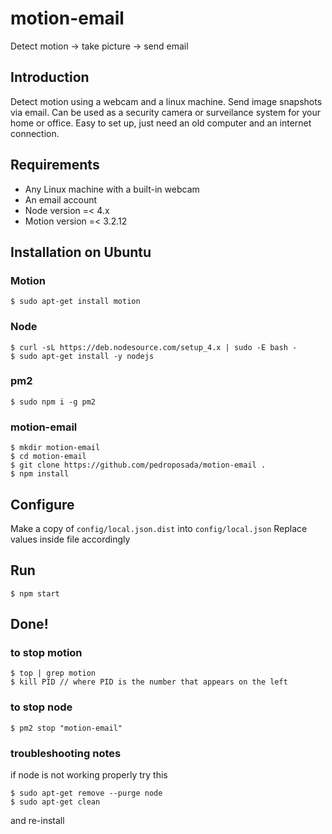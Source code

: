 # motion-email
Detect motion -> take picture -> send email

## Introduction
Detect motion using a webcam and a linux machine.
Send image snapshots via email.
Can be used as a security camera or surveilance system for your home or office.
Easy to set up, just need an old computer and an internet connection.

## Requirements
- Any Linux machine with a built-in webcam
- An email account
- Node version =< 4.x
- Motion version =< 3.2.12


## Installation on Ubuntu

### Motion 
````
$ sudo apt-get install motion
````

### Node
````
$ curl -sL https://deb.nodesource.com/setup_4.x | sudo -E bash -
$ sudo apt-get install -y nodejs
````

### pm2
````
$ sudo npm i -g pm2
````

### motion-email
````
$ mkdir motion-email
$ cd motion-email
$ git clone https://github.com/pedroposada/motion-email .
$ npm install
````


## Configure
Make a copy of ```config/local.json.dist``` into ```config/local.json```
Replace values inside file accordingly


## Run
````
$ npm start
````

## Done!

### to stop motion
````
$ top | grep motion
$ kill PID // where PID is the number that appears on the left
````

### to stop node
````
$ pm2 stop "motion-email"
````

### troubleshooting notes
if node is not working properly try this
````
$ sudo apt-get remove --purge node
$ sudo apt-get clean
````
and re-install



